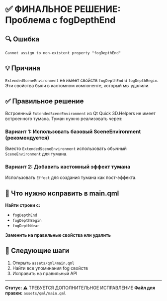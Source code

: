 # ✅ ФИНАЛЬНОЕ РЕШЕНИЕ: Проблема с fogDepthEnd

## 🔍 Ошибка
```
Cannot assign to non-existent property "fogDepthEnd"
```

## 💡 Причина
`ExtendedSceneEnvironment` не имеет свойств `fogDepthEnd` и `fogDepthBegin`. 
Эти свойства были в кастомном компоненте, который мы удалили.

## ✅ Правильное решение

Встроенный `ExtendedSceneEnvironment` из Qt Quick 3D.Helpers не имеет встроенного тумана.
Туман нужно реализовать через:

### Вариант 1: Использовать базовый SceneEnvironment (рекомендуется)
Вместо `ExtendedSceneEnvironment` использовать обычный `SceneEnvironment` для тумана.

### Вариант 2: Добавить кастомный эффект тумана
Использовать `Effect` для создания тумана как пост-эффекта.

## 🔧 Что нужно исправить в main.qml

**Найти строки с:**
- `fogDepthEnd`
- `fogDepthBegin` 
- `fogDepthNear`

**Заменить на правильные свойства или удалить**

## 📝 Следующие шаги

1. Открыть `assets/qml/main.qml`
2. Найти все упоминания fog свойств
3. Исправить на правильный API

---

**Статус:** ⚠️ ТРЕБУЕТСЯ ДОПОЛНИТЕЛЬНОЕ ИСПРАВЛЕНИЕ
**Файл для правки:** `assets/qml/main.qml`
